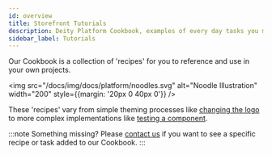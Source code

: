```yaml
---
id: overview
title: Storefront Tutorials
description: Deity Platform Cookbook, examples of every day tasks you might need to do when building your app
sidebar_label: Tutorials
---
```


Our Cookbook is a collection of 'recipes' for you to reference and use in your own projects.

<img src="/docs/img/docs/platform/noodles.svg" alt="Noodle Illustration" width="200" style={{margin: '20px 0 40px 0'}} />

These 'recipes' vary from simple theming processes like [changing the logo](./change-logo) to more complex implementations like [testing a component](./testing).


:::note Something missing?
Please [contact us](https://deity.com/contact) if you want to see a specific recipe or task added to our Cookbook.
:::
